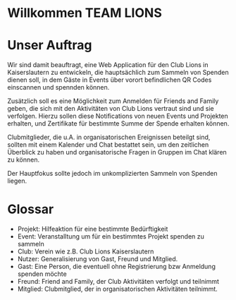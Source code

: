 # Willkommen TEAM LIONS


# Unser Auftrag

Wir sind damit beauftragt, eine Web Application für den Club Lions in Kaiserslautern zu entwickeln, die hauptsächlich zum Sammeln von Spenden dienen soll, in dem Gäste in Events über vorort befindlichen QR Codes einscannen und spennden können. 

Zusätzlich soll es eine Möglichkeit zum Anmelden für Friends and Family geben, die sich mit den Aktivitäten von Club Lions vertraut sind und sie verfolgen. Hierzu sollen diese Notifications von neuen Events und Projekten erhalten, und Zertifikate für bestimmte Summe der Spende erhalten können.

Clubmitglieder, die u.A. in organisatorischen Ereignissen beteilgt sind, sollten mit einem Kalender und Chat bestattet sein, um den zeitlichen Überblick zu haben und organisatorische Fragen in Gruppen im Chat klären zu können.

Der Hauptfokus sollte jedoch im unkomplizierten Sammeln von Spenden liegen.


# Glossar
- Projekt: Hilfeaktion für eine bestimmte Bedürftigkeit
- Event: Veranstalltung um für ein bestimmtes Projekt spenden zu sammeln
- Club: Verein wie z.B. Club Lions Kaiserslautern
- Nutzer: Generalisierung von Gast, Freund und Mitglied. 
- Gast: Eine Person, die eventuell ohne Registrierung bzw Anmeldung spenden möchte
- Freund: Friend and Family, der Club Aktivitäten verfolgt und teilnimmt
- Mitglied: Clubmitglied, der in organisatorischen Aktivitäten teilnimmt.
